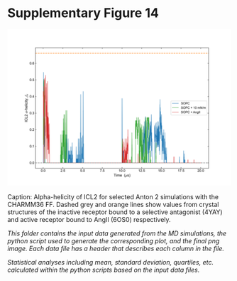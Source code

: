 # Supplementary Figure 14
<img src="Supp_figure_14.png" width="800"/>

Caption: Alpha-helicity of ICL2 for selected Anton 2 simulations with the CHARMM36 FF. Dashed grey and orange lines show values from crystal structures of the inactive receptor bound to a selective antagonist (4YAY) and active receptor bound to AngII (6OS0) respectively.

*This folder contains the input data generated from the MD simulations, the python script used to generate the corresponding plot, and the final png image. Each data file has a header that describes each column in the file.*

*Statistical analyses including mean, standard deviation, quartiles, etc. calculated within the python scripts based on the input data files.*
